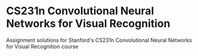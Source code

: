 # CS231n Convolutional Neural Networks for Visual Recognition
Assignment solutions for Stanford's CS231n Convolutional Neural Networks for Visual Recognition course
